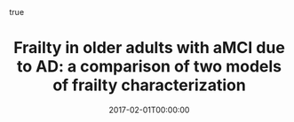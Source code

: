 ---
title : "Frailty in older adults with aMCI due to AD: a comparison of two models of frailty characterization"
date : 2017-02-01T00:00:00
draft : false

# Authors. Comma separated list, e.g. `["Bob Smith", "David Jones"]`.
authors : [N.O.C. Cezar, admin ,D. Cardoso , G.C. Almeida , L. Valiengo, M.V.Z. Camargo ,  V.F. Orestes,  I. Aprahamian, M. S. Yassuda]

# Publication type.
# Legend:
# 0 : Uncategorized
# 1 : Conference paper
# 2 : Journal article
# 3 : Manuscript
# 4 : Report
# 5 : Book
# 6 : Book section
publication_types : ["2"]

# Publication name and optional abbreviated version.
publication : "Geriatrics & Gerontology International"
#publication_short : "In *ICMEW*"

# Abstract and optional shortened version.
abstract : ""
abstract_short : ""

# Featured image thumbnail (optional)
image_preview : ""

# Is this a selected publication? (true/false)
selected : false

# Projects (optional).
#   Associate this publication with one or more of your projects.
#   Simply enter your project's filename without extension.
#   E.g. `projects : ["deep-learning"]` references `content/project/deep-learning.md`.
#   Otherwise, set `projects : []`.
# projects : ["example-external-project"]

# Tags (optional).
#   Set `tags : []` for no tags, or use the form `tags : ["A Tag", "Another Tag"]` for one or more tags.
tags : []

# Links (optional).
url_pdf : "https://onlinelibrary.wiley.com/doi/full/10.1111/ggi.13028"
#url_preprint : ""
#url_code : ""
#url_dataset : "#"
#url_project : "#"
#url_slides : "#"
#url_video : "#"
#url_poster : "#"
#url_source : "#"

# Custom links (optional).
#   Uncomment line below to enable. For multiple links, use the form `[{...}, {...}, {...}]`.
#url_custom : [{name : "Custom Link", url : "http://example.org"}]

# Does this page contain LaTeX math? (true/false)
math : true

# Does this page require source code highlighting? (true/false)
highlight : true

---